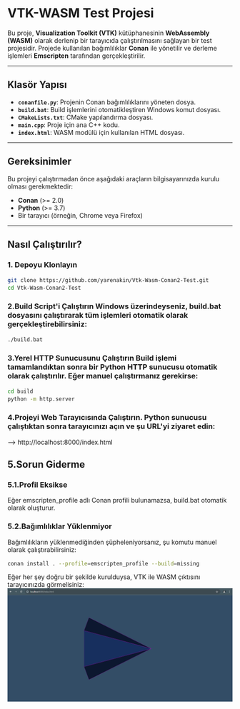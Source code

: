 # VTK-WASM Test Projesi

Bu proje, **Visualization Toolkit (VTK)** kütüphanesinin **WebAssembly (WASM)** olarak derlenip bir tarayıcıda çalıştırılmasını sağlayan bir test projesidir. Projede kullanılan bağımlılıklar **Conan** ile yönetilir ve derleme işlemleri **Emscripten** tarafından gerçekleştirilir.

---

## Klasör Yapısı

- **`conanfile.py`**: Projenin Conan bağımlılıklarını yöneten dosya.
- **`build.bat`**: Build işlemlerini otomatikleştiren Windows komut dosyası.
- **`CMakeLists.txt`**: CMake yapılandırma dosyası.
- **`main.cpp`**: Proje için ana C++ kodu.
- **`index.html`**: WASM modülü için kullanılan HTML dosyası.

---

## Gereksinimler

Bu projeyi çalıştırmadan önce aşağıdaki araçların bilgisayarınızda kurulu olması gerekmektedir:

- **Conan** (>= 2.0)
- **Python** (>= 3.7)
- Bir tarayıcı (örneğin, Chrome veya Firefox)

---

## Nasıl Çalıştırılır?

### 1. Depoyu Klonlayın
``` bash
git clone https://github.com/yarenakin/Vtk-Wasm-Conan2-Test.git
cd Vtk-Wasm-Conan2-Test
```
### 2.Build Script'i Çalıştırın Windows üzerindeyseniz, build.bat dosyasını çalıştırarak tüm işlemleri otomatik olarak gerçekleştirebilirsiniz:
``` bash
./build.bat
```
### 3.Yerel HTTP Sunucusunu Çalıştırın Build işlemi tamamlandıktan sonra bir Python HTTP sunucusu otomatik olarak çalıştırılır. Eğer manuel çalıştırmanız gerekirse:
``` bash
cd build
python -m http.server
```

### 4.Projeyi Web Tarayıcısında Çalıştırın. Python sunucusu çalıştıktan sonra tarayıcınızı açın ve şu URL'yi ziyaret edin:
-->   http://localhost:8000/index.html

## 5.Sorun Giderme
### 5.1.Profil Eksikse
  Eğer emscripten_profile adlı Conan profili bulunamazsa, build.bat otomatik olarak oluşturur.
### 5.2.Bağımlılıklar Yüklenmiyor
  Bağımlılıkların yüklenmediğinden şüpheleniyorsanız, şu komutu manuel olarak çalıştırabilirsiniz:
``` bash
conan install . --profile=emscripten_profile --build=missing
```

Eğer her şey doğru bir şekilde kurulduysa, VTK ile WASM çıktısını tarayıcınızda görmelisiniz:
![VTK Output](./assets/vtk_output.png)

